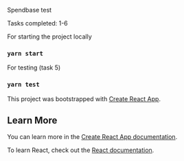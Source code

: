Spendbase test

Tasks completed: 1-6

For starting the project locally
### `yarn start`

For testing (task 5)
### `yarn test`

This project was bootstrapped with [Create React App](https://github.com/facebook/create-react-app).


## Learn More

You can learn more in the [Create React App documentation](https://facebook.github.io/create-react-app/docs/getting-started).

To learn React, check out the [React documentation](https://reactjs.org/).
